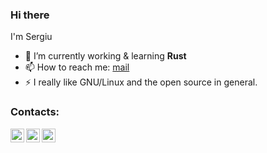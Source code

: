 ### Hi there

<!--
**sergiupopescu199/sergiupopescu199** is a ✨ _special_ ✨ repository because its `README.md` (this file) appears on your GitHub profile.
-->
I'm Sergiu

- 🌱 I’m currently working & learning **Rust**
- 📫 How to reach me: [mail](mailto:sergiupopescu2@gmail.com)
- ⚡ I really like GNU/Linux and the open source in general.

### Contacts:
[<img align="left" alt="sergiupopescu | LinkedIn" width="22px" src="https://cdn.jsdelivr.net/npm/simple-icons@v3/icons/linkedin.svg" />][linkedin]
[<img align="left" alt="sergiupopescu | GitHub" width="22px" src="https://cdn.jsdelivr.net/npm/simple-icons@v3/icons/github.svg" />][github]
[<img align="left" alt="sergiupopescu | Telegram" width="22px" src="https://cdn.jsdelivr.net/npm/simple-icons@v3/icons/telegram.svg" />][telegram]


[linkedin]: https://www.linkedin.com/in/sergiu-popescu-267578168/
[github]: https://github.com/sergiupopescu199
[telegram]: https://t.me/sergiupopescu

